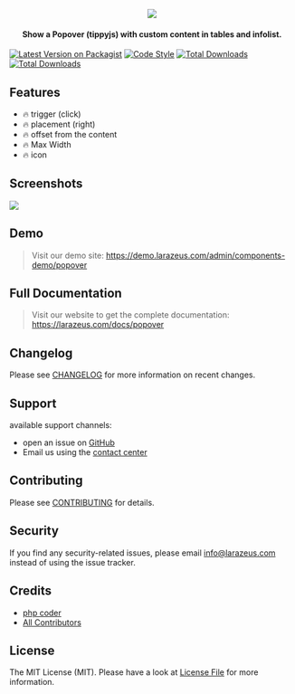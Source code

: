 <p align="center">
<a href="https://larazeus.com"><img src="https://larazeus.com/images/lara-zeus-popover.png" /></a>
</p>

<h4 align="center">Show a Popover (tippyjs) with custom content in tables and infolist.</h4>

<p align="center">

[![Latest Version on Packagist](https://img.shields.io/packagist/v/lara-zeus/popover.svg?style=flat-square)](https://packagist.org/packages/lara-zeus/popover)
[![Code Style](https://img.shields.io/github/actions/workflow/status/lara-zeus/popover/fix-php-code-style-issues.yml?label=code-style&flat-square)](https://github.com/lara-zeus/popover/actions?query=workflow%3Afix-php-code-style-issues+branch%3Amain)
[![Total Downloads](https://img.shields.io/packagist/dt/lara-zeus/popover.svg?style=flat-square)](https://packagist.org/packages/lara-zeus/popover)
[![Total Downloads](https://img.shields.io/github/stars/lara-zeus/popover?style=flat-square)](https://github.com/lara-zeus/popover)

</p>

## Features

- 🔥 trigger (click)
- 🔥 placement (right)
- 🔥 offset from the content
- 🔥 Max Width
- 🔥 icon

## Screenshots

![](https://larazeus.com/images/screenshots/popover/popover-1.jpeg)

## Demo

> Visit our demo site: https://demo.larazeus.com/admin/components-demo/popover

## Full Documentation

> Visit our website to get the complete documentation: https://larazeus.com/docs/popover

## Changelog

Please see [CHANGELOG](CHANGELOG.md) for more information on recent changes.

## Support
available support channels:

* open an issue on [GitHub](https://github.com/lara-zeus/popover/issues)
* Email us using the [contact center](https://larazeus.com/contact-us)

## Contributing

Please see [CONTRIBUTING](CONTRIBUTING.md) for details.

## Security

If you find any security-related issues, please email info@larazeus.com instead of using the issue tracker.

## Credits

-   [php coder](https://github.com/atmonshi)
-   [All Contributors](../../contributors)

## License

The MIT License (MIT). Please have a look at [License File](LICENSE.md) for more information.
